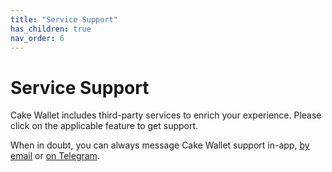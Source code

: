 ```yaml
---
title: "Service Support"
has_children: true
nav_order: 6
---
```


# Service Support

Cake Wallet includes third-party services to enrich your experience. Please click on the applicable feature to get support.

When in doubt, you can always message Cake Wallet support in-app, [by email](mailto:support@cakewallet.com) or [on Telegram](https://t.me/cakewallet_bot).
